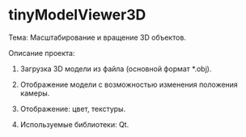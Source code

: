 # tinyModelViewer3D

Тема: Масштабирование и вращение 3D объектов.

Описание проекта: 

1) Загрузка 3D модели из файла (основной формат *.obj).

2) Отображение модели с возможностью изменения положения камеры.

3) Отображение: цвет, текстуры.

4) Используемые библиотеки: Qt.

